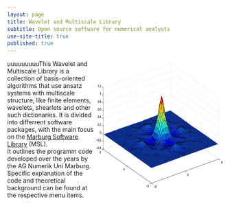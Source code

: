 ```yaml
---
layout: page
title: Wavelet and Multiscale Library
subtitle: Open source software for numerical analysts
use-site-title: true
published: true
---
```


<img style="float: right;" src="/img/dual_a.jpg" height="300" width="300">uuuuuuuuuThis Wavelet and Multiscale Library is a collection of basis-oriented algorithms that use ansatz systems with multiscale structure, like finite elements, wavelets, shearlets and other such dictionaries. It is divided into differrent software packages, with the main focus on the [Marburg Software Library](aboutmsl) (MSL).  
It outlines the programm code developed over the years by the AG Numerik Uni Marburg. Specific explanation of the code and theoretical background can be found at the respective menu items.
